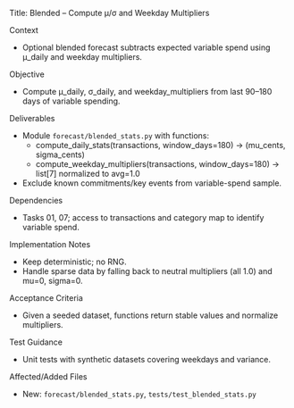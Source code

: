 Title: Blended – Compute μ/σ and Weekday Multipliers

Context
- Optional blended forecast subtracts expected variable spend using μ_daily and weekday multipliers.

Objective
- Compute μ_daily, σ_daily, and weekday_multipliers from last 90–180 days of variable spending.

Deliverables
- Module `forecast/blended_stats.py` with functions:
  - compute_daily_stats(transactions, window_days=180) → (mu_cents, sigma_cents)
  - compute_weekday_multipliers(transactions, window_days=180) → list[7] normalized to avg=1.0
- Exclude known commitments/key events from variable-spend sample.

Dependencies
- Tasks 01, 07; access to transactions and category map to identify variable spend.

Implementation Notes
- Keep deterministic; no RNG.
- Handle sparse data by falling back to neutral multipliers (all 1.0) and mu=0, sigma=0.

Acceptance Criteria
- Given a seeded dataset, functions return stable values and normalize multipliers.

Test Guidance
- Unit tests with synthetic datasets covering weekdays and variance.

Affected/Added Files
- New: `forecast/blended_stats.py`, `tests/test_blended_stats.py`

